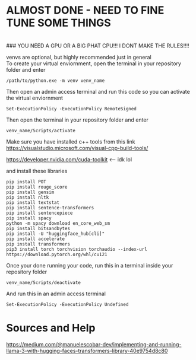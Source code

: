 # ALMOST DONE - NEED TO FINE TUNE SOME THINGS
<br>
### YOU NEED A GPU OR A BIG PHAT CPU!!! I DONT MAKE THE RULES!!!!

venvs are optional, but highly recommended just in general
<br>
To create your virtual enviornment, open the terminal in your repository folder and enter
```
/path/to/python.exe -m venv venv_name
```

Then open an admin access terminal and run this code so you can activate the virtual enviornment
```
Set-ExecutionPolicy -ExecutionPolicy RemoteSigned
```

Then open the terminal in your repository folder and enter
```
venv_name/Scripts/activate
```

Make sure you have installed c++ tools from this link
<br>
https://visualstudio.microsoft.com/visual-cpp-build-tools/

https://developer.nvidia.com/cuda-toolkit <-- idk lol

and install these libraries
```
pip install POT
pip install rouge_score
pip install gensim
pip install nltk
pip install textstat
pip install sentence-transformers
pip install sentencepiece
pip install spacy
python -m spacy download en_core_web_sm
pip install bitsandbytes
pip install -U "huggingface_hub[cli]"
pip install accelerate
pip install transformers
pip3 install torch torchvision torchaudio --index-url https://download.pytorch.org/whl/cu121
```

Once your done running your code, run this in a terminal inside your repository folder
```
venv_name/Scripts/deactivate
```

And run this in an admin access terminal
```
Set-ExecutionPolicy -ExecutionPolicy Undefined
```

# Sources and Help
https://medium.com/@manuelescobar-dev/implementing-and-running-llama-3-with-hugging-faces-transformers-library-40e9754d8c80
